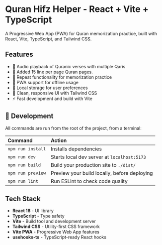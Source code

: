# Quran Hifz Helper - React + Vite + TypeScript

A Progressive Web App (PWA) for Quran memorization practice, built with React, Vite, TypeScript, and Tailwind CSS.

## Features

- 🎵 Audio playback of Quranic verses with multiple Qaris
- 📜 Added 15 line per page Quran pages.
- 🔄 Repeat functionality for memorization practice
- 📱 PWA support for offline usage
- 💾 Local storage for user preferences
- 🎨 Clean, responsive UI with Tailwind CSS
- ⚡ Fast development and build with Vite

## 🚀 Development

All commands are run from the root of the project, from a terminal:

| Command           | Action                                       |
| :---------------- | :------------------------------------------- |
| `npm run install` | Installs dependencies                        |
| `npm run dev`     | Starts local dev server at `localhost:5173`  |
| `npm run build`   | Build your production site to `./dist/`      |
| `npm run preview` | Preview your build locally, before deploying |
| `npm run lint`    | Run ESLint to check code quality             |

## Tech Stack

- **React 18** - UI library
- **TypeScript** - Type safety
- **Vite** - Build tool and development server
- **Tailwind CSS** - Utility-first CSS framework
- **Vite PWA** - Progressive Web App features
- **usehooks-ts** - TypeScript-ready React hooks

